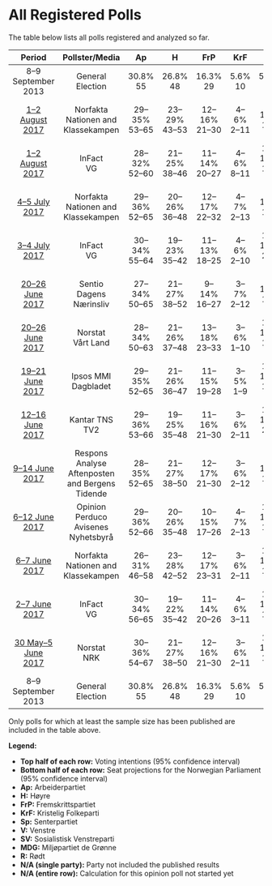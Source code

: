 # All Registered Polls

The table below lists all polls registered and analyzed so far.

| Period     | Pollster/Media   | Ap | H | FrP | KrF | Sp | V | SV | MDG | R |
|:----------:|:----------------:|:--:|:--:|:--:|:--:|:--:|:--:|:--:|:--:|:--:|
| 8–9 September 2013 | General Election | 30.8% <br> 55 | 26.8% <br> 48 | 16.3% <br> 29 | 5.6% <br> 10 | 5.5% <br> 10 | 5.2% <br> 9 | 4.1% <br> 7 | 2.8% <br> 1 | 1.1% <br> 0 |
| [1–2 August 2017](2017-08-02-Norfakta.html) | Norfakta <br> Nationen and Klassekampen | 29–35% <br> 53–65 | 23–29% <br> 43–53 | 12–16% <br> 21–30 | 4–6% <br> 2–11 | 8–11% <br> 14–21 | 2–4% <br> 0–8 | 3–6% <br> 2–11 | 1–3% <br> 0–1 | 1–3% <br> 1–2 |
| [1–2 August 2017](2017-08-02-InFact.html) | InFact <br> VG | 28–32% <br> 52–60 | 21–25% <br> 38–46 | 11–14% <br> 20–27 | 4–6% <br> 8–11 | 11–13% <br> 19–24 | 3–4% <br> 1–7 | 4–6% <br> 8–12 | 3–5% <br> 1–8 | 3–4% <br> 1–7 |
| [4–5 July 2017](2017-07-05-Norfakta.html) | Norfakta <br> Nationen and Klassekampen | 29–36% <br> 52–65 | 20–26% <br> 36–48 | 12–17% <br> 22–32 | 4–7% <br> 2–13 | 8–12% <br> 14–21 | 2–5% <br> 1–8 | 3–6% <br> 1–11 | 3–5% <br> 1–10 | 1–3% <br> 0–2 |
| [3–4 July 2017](2017-07-04-InFact.html) | InFact <br> VG | 30–34% <br> 55–64 | 19–23% <br> 35–42 | 11–13% <br> 18–25 | 4–6% <br> 2–10 | 12–15% <br> 21–27 | 3–4% <br> 1–8 | 4–6% <br> 2–10 | 3–5% <br> 1–9 | 2–4% <br> 1–2 |
| [20–26 June 2017](2017-06-26-Sentio.html) | Sentio <br> Dagens Nærinsliv | 27–34% <br> 50–65 | 21–27% <br> 38–52 | 9–14% <br> 16–27 | 3–7% <br> 2–12 | 9–14% <br> 16–25 | 2–5% <br> 1–9 | 3–6% <br> 1–11 | 3–6% <br> 1–10 | 2–5% <br> 1–8 |
| [20–26 June 2017](2017-06-26-Norstat.html) | Norstat <br> Vårt Land | 28–34% <br> 50–63 | 21–26% <br> 37–48 | 13–18% <br> 23–33 | 3–6% <br> 1–10 | 10–14% <br> 17–26 | 2–5% <br> 1–8 | 3–6% <br> 1–10 | 3–5% <br> 1–10 | 1–3% <br> 1–2 |
| [19–21 June 2017](2017-06-21-IpsosMMI.html) | Ipsos MMI <br> Dagbladet | 29–35% <br> 52–65 | 21–26% <br> 36–47 | 11–15% <br> 19–28 | 3–5% <br> 1–9 | 10–14% <br> 18–27 | 3–5% <br> 1–9 | 4–6% <br> 2–11 | 2–4% <br> 1–8 | 2–5% <br> 1–8 |
| [12–16 June 2017](2017-06-16-KantarTNS.html) | Kantar TNS <br> TV2 | 29–36% <br> 53–66 | 19–25% <br> 35–48 | 11–16% <br> 21–30 | 3–6% <br> 2–11 | 12–17% <br> 22–31 | 2–4% <br> 0–8 | 2–5% <br> 1–9 | 1–3% <br> 0–2 | 2–4% <br> 1–2 |
| [9–14 June 2017](2017-06-14-ResponsAnalyse.html) | Respons Analyse <br> Aftenposten and Bergens Tidende | 28–35% <br> 52–65 | 21–27% <br> 38–50 | 12–17% <br> 21–30 | 3–6% <br> 2–12 | 8–12% <br> 14–22 | 2–5% <br> 1–9 | 4–7% <br> 2–12 | 2–5% <br> 1–8 | 1–4% <br> 1–2 |
| [6–12 June 2017](2017-06-12-OpinionPerduco.html) | Opinion Perduco <br> Avisenes Nyhetsbyrå | 29–36% <br> 52–66 | 20–26% <br> 35–48 | 10–15% <br> 17–26 | 4–7% <br> 2–13 | 10–15% <br> 18–28 | 2–5% <br> 1–9 | 3–6% <br> 1–10 | 3–6% <br> 1–10 | 1–3% <br> 0–2 |
| [6–7 June 2017](2017-06-07-Norfakta.html) | Norfakta <br> Nationen and Klassekampen | 26–31% <br> 46–58 | 23–28% <br> 42–52 | 12–17% <br> 23–31 | 3–6% <br> 2–11 | 10–14% <br> 18–26 | 2–4% <br> 0–8 | 4–6% <br> 2–12 | 2–4% <br> 1–8 | 2–4% <br> 1–2 |
| [2–7 June 2017](2017-06-07-InFact.html) | InFact <br> VG | 30–34% <br> 56–65 | 19–22% <br> 35–42 | 11–14% <br> 20–26 | 4–6% <br> 3–11 | 10–13% <br> 19–25 | 3–4% <br> 1–3 | 4–5% <br> 2–10 | 3–5% <br> 1–8 | 3–4% <br> 2–8 |
| [30 May–5 June 2017](2017-06-05-Norstat.html) | Norstat <br> NRK | 30–36% <br> 54–67 | 21–27% <br> 38–50 | 12–16% <br> 21–30 | 3–6% <br> 2–11 | 10–14% <br> 18–26 | 2–5% <br> 1–9 | 3–6% <br> 1–11 | 2–4% <br> 1–4 | 1–2% <br> 0–1 |
| 8–9 September 2013 | General Election | 30.8% <br> 55 | 26.8% <br> 48 | 16.3% <br> 29 | 5.6% <br> 10 | 5.5% <br> 10 | 5.2% <br> 9 | 4.1% <br> 7 | 2.8% <br> 1 | 1.1% <br> 0 |

Only polls for which at least the sample size has been published are included in the table above.

**Legend:**
+ **Top half of each row:** Voting intentions (95% confidence interval)
+ **Bottom half of each row:** Seat projections for the Norwegian Parliament (95% confidence interval)
+ **Ap:** Arbeiderpartiet
+ **H:** Høyre
+ **FrP:** Fremskrittspartiet
+ **KrF:** Kristelig Folkeparti
+ **Sp:** Senterpartiet
+ **V:** Venstre
+ **SV:** Sosialistisk Venstreparti
+ **MDG:** Miljøpartiet de Grønne
+ **R:** Rødt
+ **N/A (single party):** Party not included the published results
+ **N/A (entire row):** Calculation for this opinion poll not started yet

